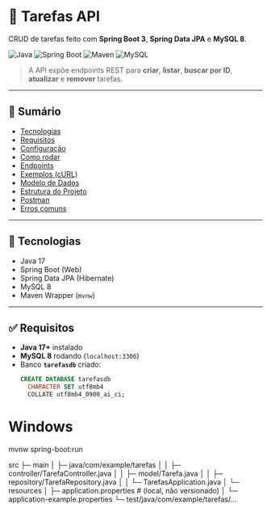 # 🚀 Tarefas API

CRUD de tarefas feito com **Spring Boot 3**, **Spring Data JPA** e **MySQL 8**.

![Java](https://img.shields.io/badge/Java-17-007396?logo=openjdk)
![Spring Boot](https://img.shields.io/badge/Spring%20Boot-3.x-6DB33F?logo=springboot)
![Maven](https://img.shields.io/badge/Maven-Wrapper-C71A36?logo=apachemaven)
![MySQL](https://img.shields.io/badge/MySQL-8.0-4479A1?logo=mysql)

> A API expõe endpoints REST para **criar**, **listar**, **buscar por ID**, **atualizar** e **remover** tarefas.

---

## 🔎 Sumário
- [Tecnologias](#-tecnologias)
- [Requisitos](#-requisitos)
- [Configuração](#-configuração)
- [Como rodar](#-como-rodar)
- [Endpoints](#-endpoints)
- [Exemplos (cURL)](#-exemplos-curl)
- [Modelo de Dados](#-modelo-de-dados)
- [Estrutura do Projeto](#-estrutura-do-projeto)
- [Postman](#-postman)
- [Erros comuns](#-erros-comuns)

---

## 🧰 Tecnologias
- Java 17
- Spring Boot (Web)
- Spring Data JPA (Hibernate)
- MySQL 8
- Maven Wrapper (`mvnw`)

---

## ✅ Requisitos
- **Java 17+** instalado
- **MySQL 8** rodando (`localhost:3306`)
- Banco **`tarefasdb`** criado:
  ```sql
  CREATE DATABASE tarefasdb
    CHARACTER SET utf8mb4
    COLLATE utf8mb4_0900_ai_ci;
# Windows
mvnw spring-boot:run


src
├─ main
│  ├─ java/com/example/tarefas
│  │  ├─ controller/TarefaController.java
│  │  ├─ model/Tarefa.java
│  │  ├─ repository/TarefaRepository.java
│  │  └─ TarefasApplication.java
│  └─ resources
│     ├─ application.properties        # (local, não versionado)
│     └─ application-example.properties
└─ test/java/com/example/tarefas/...
